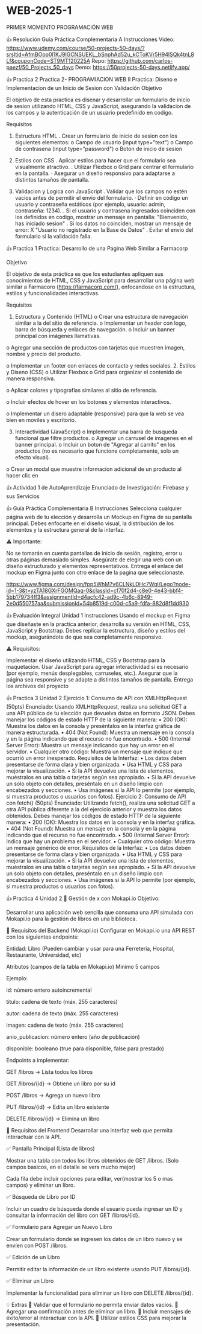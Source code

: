 # WEB-2025-1
PRIMER MOMENTO PROGRAMACIÓN WEB

👍 Resolución Guía Práctica Complementaria A
  Instrucciones
  Video: https://www.udemy.com/course/50-projects-50-days/?srsltid=AfmBOop0l1KJ9IGCNSUEKL_bSnphAd52u_kCToKVr5H94lSQk4tnL8Lf&couponCode=ST9MT120225A
  Repo: https://github.com/carlos-paezf/50_Projects_50_days
  Demo: https://50projects-50-days.netlify.app/

👍 Practica 2
Practica 2- PROGRAMIACION WEB II
Practica: Diseno e Implementacion de un Inicio de Sesion con Validación
Objetivo

El objetivo de esta practica es disenar y desarrollar un formulario de inicio de sesion utilizando
HTML, CSS y JavaScript, asegurando la validacion de los campos y la autenticación de un usuario
predefinido en codigo.

Requisitos

1. Estructura HTML
. Crear un formulario de inicio de sesion con los siguientes elementos:
o Campo de usuario (input type="text")
o Campo de contrasena (input type="password")
o Boton de inicio de sesion

2. Estilos con CSS
. Aplicar estilos para hacer que el formulario sea visualmente atractivo.
. Utilizar Flexbox o Grid para centrar el formulario en la pantalla.
· Asegurar un diseño responsivo para adaptarse a distintos tamaños de pantalla.

3. Validacion y Logica con JavaScript
. Validar que los campos no estén vacios antes de permitir el envio del formulario.
· Definir en código un usuario y contraseña estáticos (por ejemplo, usuario: admin,
contraseña: 1234).
. Si el usuario y contrasena ingresados coinciden con los definidos en codigo, mostrar un
mensaje en pantalla:
"Bienvenido, has iniciado sesion"
. Si los datos no coinciden, mostrar un mensaje de error:
X "Usuario no registrado en la Base de Datos"
. Evitar el envio del formulario si la validación falla.

👍 Practica 1
Practica: Desarrollo de una Pagina Web Similar a Farmacorp

Objetivo

El objetivo de esta práctica es que los estudiantes apliquen sus conocimientos de HTML, CSS y
JavaScript para desarrollar una página web similar a Farmacoro (https://farmacorp.com/),
enfocandose en la estructura, estilos y funcionalidades interactivas.

Requisitos

1. Estructura y Contenido (HTML)
o Crear una estructura de navegación similar a la del sitio de referencia.
o Implementar un header con logo, barra de búsqueda y enlaces de navegación.
o Incluir un banner principal con imágenes llamativas.

o Agregar una sección de productos con tarjetas que muestren imagen, nombre y
precio del producto.

o Implementar un footer con enlaces de contacto y redes sociales.
2. Estilos y Diseno (CSS)
o Utilizar Flexbox o Grid para organizar el contenido de manera responsiva.

o Aplicar colores y tipografías similares al sitio de referencia.

o Incluir efectos de hover en los botones y elementos interactivos.

o Implementar un disero adaptable (responsive) para que la web se vea bien en
moviles y escritorio.

3. Interactividad (JavaScript)
o Implementar una barra de busqueda funcional que filtre productos.
o Agregar un carrusel de imagenes en el banner principal.
o Incluir un boton de "Agregar al carrito" en los productos (no es necesario que
funcione completamente, solo un efecto visual).

o Crear un modal que muestre informacion adicional de un producto al hacer clic en

👍 Actividad 1 de AutoAprendizaje
Enunciado de Investigación: Firebase y sus Servicios 

👍 Guía Práctica Complementaria B
Instrucciones
Selecciona cualquier página web de tu elección y desarrolla un Mockup en Figma de su pantalla principal. Debes enfocarte en el diseño visual, la distribución de los elementos y la estructura general de la interfaz.

⚠️ Importante:

No se tomarán en cuenta pantallas de inicio de sesión, registro, error u otras páginas demasiado simples.
Asegúrate de elegir una web con un diseño estructurado y elementos representativos.
Entrega el enlace del mockup en Figma junto con otro enlace de la pagina que seleccionaste.

https://www.figma.com/design/fpp5WhM7v6CLNkLDHc7WqI/Lego?node-id=1-3&t=yzTA18GXrFGOMQaq-0&classId=cf70f2d4-c8e0-4e43-bbf4-5bb179734ff3&assignmentId=d4acfc42-ad9c-4b6c-8949-2e0d550757aa&submissionId=54b8519d-c00d-c5a9-fdfa-882d8f1dd930

👍 Evaluación Integral Unidad 1
Instrucciones
Usando el mockup en Figma que diseñaste en la practica anterior, desarrolla su versión en HTML, CSS, JavaScript y Bootstrap. Debes replicar la estructura, diseño y estilos del mockup, asegurándote de que sea completamente responsivo.

⚠️ Requisitos:

Implementar el diseño utilizando HTML, CSS y Bootstrap para la maquetación.
Usar JavaScript para agregar interactividad si es necesario (por ejemplo, menús desplegables, carruseles, etc.).
Asegurar que la página sea responsive y se adapte a distintos tamaños de pantalla.
Entrega los archivos del proyecto

👍 Practica 3 Unidad 2
Ejercicio 1: 
Consumo de API con XMLHttpRequest (50pts) 
Enunciado: 
Usando XMLHttpRequest, realiza una solicitud GET a una API pública de tu elección que 
devuelva datos en formato JSON. Debes manejar los códigos de estado HTTP de la 
siguiente manera: 
• 200 (OK): Muestra los datos en la consola y preséntalos en la interfaz gráfica de 
manera estructurada. 
• 404 (Not Found): Muestra un mensaje en la consola y en la página indicando 
que el recurso no fue encontrado. 
• 500 (Internal Server Error): Muestra un mensaje indicando que hay un error en 
el servidor. 
• Cualquier otro código: Muestra un mensaje que indique que ocurrió un error 
inesperado. 
Requisitos de la Interfaz: 
• Los datos deben presentarse de forma clara y bien organizada. 
• Usa HTML y CSS para mejorar la visualización. 
• Si la API devuelve una lista de elementos, muéstralos en una tabla o tarjetas 
según sea apropiado. 
• Si la API devuelve un solo objeto con detalles, preséntalo en un diseño limpio 
con encabezados y secciones. 
• Usa imágenes si la API lo permite (por ejemplo, si muestra productos o usuarios 
con fotos). 
Ejercicio 2: 
Consumo de API con fetch() (50pts) 
Enunciado: 
Utilizando fetch(), realiza una solicitud GET a otra API pública diferente a la del ejercicio 
anterior y muestra los datos obtenidos. Debes manejar los códigos de estado HTTP de 
la siguiente manera: 
• 200 (OK): Muestra los datos en la consola y en la interfaz gráfica. 
• 404 (Not Found): Muestra un mensaje en la consola y en la página indicando 
que el recurso no fue encontrado. 
• 500 (Internal Server Error): Indica que hay un problema en el servidor. 
• Cualquier otro código: Muestra un mensaje genérico de error. 
Requisitos de la Interfaz: 
• Los datos deben presentarse de forma clara y bien organizada. 
• Usa HTML y CSS para mejorar la visualización. 
• Si la API devuelve una lista de elementos, muéstralos en una tabla o tarjetas 
según sea apropiado. 
• Si la API devuelve un solo objeto con detalles, preséntalo en un diseño limpio 
con encabezados y secciones. 
• Usa imágenes si la API lo permite (por ejemplo, si muestra productos o usuarios 
con fotos).

👍 Practica 4 Unidad 2
📝  Gestión de x con Mokapi.io
Objetivo:



Desarrollar una aplicación web sencilla que consuma una API simulada con Mokapi.io para la gestión de libros en una biblioteca.

📌 Requisitos del Backend (Mokapi.io)
Configurar en Mokapi.io una API REST con los siguientes endpoints:



Entidad: Libro (Pueden cambiar y usar para una Ferreteria, Hospital, Restaurante, Universidad, etc)

Atributos (campos de la tabla en Mokapi.io) Minimo 5 campos

Ejemplo:

id: número entero autoincremental

titulo: cadena de texto (máx. 255 caracteres)

autor: cadena de texto (máx. 255 caracteres)

imagen: cadena de texto (máx. 255 caracteres)

anio_publicacion: número entero (año de publicación)

disponible: booleano (true para disponible, false para prestado)

Endpoints a implementar:

GET /libros → Lista todos los libros

GET /libros/{id} → Obtiene un libro por su id

POST /libros → Agrega un nuevo libro

PUT /libros/{id} → Edita un libro existente

DELETE /libros/{id} → Elimina un libro

📌 Requisitos del Frontend
Desarrollar una interfaz web que permita interactuar con la API.



✅ Pantalla Principal (Lista de libros)

Mostrar una tabla con todos los libros obtenidos de GET /libros. (Solo campos basicos, en el detalle se vera mucho mejor)

Cada fila debe incluir opciones para editar, ver(mostrar los 5 o mas campos) y eliminar un libro.

✅ Búsqueda de Libro por ID

Incluir un cuadro de búsqueda donde el usuario pueda ingresar un ID y consultar la información del libro con GET /libros/{id}.

✅ Formulario para Agregar un Nuevo Libro

Crear un formulario donde se ingresen los datos de un libro nuevo y se envíen con POST /libros.

✅ Edición de un Libro

Permitir editar la información de un libro existente usando PUT /libros/{id}.

✅ Eliminar un Libro

Implementar la funcionalidad para eliminar un libro con DELETE /libros/{id}.

💡 Extras 
🔹 Validar que el formulario no permita enviar datos vacíos.
🔹 Agregar una confirmación antes de eliminar un libro.
🔹 Incluir mensajes de éxito/error al interactuar con la API.
🔹 Utilizar estilos CSS para mejorar la presentación.


